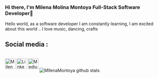 ### Hi there, I'm Milena Molina Montoya Full-Stack Software Developer👋
Hello world, as a software developer I am constantly learning, I am excited about this world ..
I love music, dancing, crafts

## Social media :

<br/>
<a href="https://twitter.com/mimolmon">
  <img align="left" alt="Milena| Twitter" width="35px" src="https://cdn.jsdelivr.net/npm/simple-icons@v3/icons/twitter.svg" />
</a>
<a href="https://www.linkedin.com/in/milena-montoya/">
  <img align="left" alt="Linkedin" width="35px" src="https://cdn.jsdelivr.net/npm/simple-icons@v3/icons/linkedin.svg" />
</a>
<a href="https://mimomo.medium.com/">
  <img align="left" alt="Medium" width="35px" src="https://cdn.jsdelivr.net/npm/simple-icons@v3/icons/medium.svg" />
</a>

<br/>

![MIlenaMontoya github stats](https://github-readme-stats.vercel.app/api?username=MIlenaMontoya&show_icons=true)
